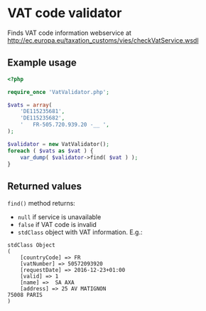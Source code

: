 # VAT code validator
Finds VAT code information webservice at http://ec.europa.eu/taxation_customs/vies/checkVatService.wsdl

## Example usage
```PHP
<?php

require_once 'VatValidator.php';

$vats = array(
	'DE115235681',
	'DE115235682',
	'   FR-505.720.939.20 -__ ',
);

$validator = new VatValidator();
foreach ( $vats as $vat ) {
	var_dump( $validator->find( $vat ) );
}
```
## Returned values
`find()` method returns:
- `null` if service is unavailable
- `false` if VAT code is invalid
- `stdClass` object with VAT information. E.g.:
```
stdClass Object
(
    [countryCode] => FR
    [vatNumber] => 50572093920
    [requestDate] => 2016-12-23+01:00
    [valid] => 1
    [name] =>  SA AXA
    [address] => 25 AV MATIGNON
75008 PARIS 
)
```

